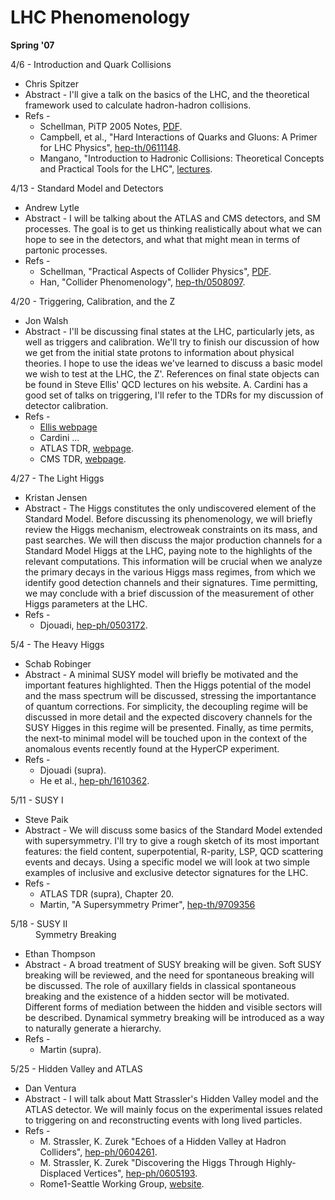 <div id="globalWrapper">
		<div id="column-content">
	<div id="content">
		<a name="top" id="top"></a>
				<h1 class="firstHeading">LHC Phenomenology</h1>
		<div id="bodyContent">
			<div id="contentSub"></div>
			<p><b>Spring '07</b>
</p>
<dl><dt>4/6 - Introduction and Quark Collisions
</dt></dl>
<ul><li> Chris Spitzer
</li>
<li>Abstract - I'll give a talk on the basics of the LHC, and the theoretical framework used to calculate hadron-hadron collisions.
</li>
<li>Refs -
<ul><li> Schellman, PiTP 2005 Notes, <a href="http://www.admin.ias.edu/pitp/2005files/Lecture%20notes/Schellmanias05_v1.pdf" class="external text" title="http://www.admin.ias.edu/pitp/2005files/Lecture%20notes/Schellmanias05_v1.pdf" rel="nofollow">PDF</a>.
</li>
<li> Campbell, et al., "Hard Interactions of Quarks and Gluons: A Primer for LHC Physics", <a href="http://arxiv.org/abs/hep-th/0611148" class="external text" title="http://arxiv.org/abs/hep-th/0611148" rel="nofollow">hep-th/0611148</a>.
</li>
<li> Mangano, "Introduction to Hadronic Collisions: Theoretical Concepts and Practical Tools for the LHC", <a href="http://mlm.web.cern.ch/mlm/" class="external text" title="http://mlm.web.cern.ch/mlm/" rel="nofollow">lectures</a>.
</li></ul>
</li></ul>
<dl><dt>4/13 - Standard Model and Detectors
</dt></dl>
<ul><li> Andrew Lytle
</li>
<li> Abstract - I will be talking about the ATLAS and CMS detectors, and SM processes. The goal is to get us thinking realistically about what we can hope to see in the detectors, and what that might mean in terms of partonic processes.
</li>
<li> Refs -
<ul><li> Schellman, "Practical Aspects of Collider Physics", <a href="http://www.sns.ias.edu/pitp/2005files/Lecture%20notes/Schellmanias05_v1.pdf" class="external text" title="http://www.sns.ias.edu/pitp/2005files/Lecture%20notes/Schellmanias05_v1.pdf" rel="nofollow">PDF</a>.
</li>
<li> Han, "Collider Phenomenology", <a href="http://arxiv.org/abs/hep-th/0508097" class="external text" title="http://arxiv.org/abs/hep-th/0508097" rel="nofollow">hep-th/0508097</a>.
</li></ul>
</li></ul>
<dl><dt>4/20 - Triggering, Calibration, and the Z
</dt></dl>
<ul><li> Jon Walsh
</li>
<li>Abstract - I'll be discussing final states at the LHC, particularly jets, as well as triggers and calibration. We'll try to finish our discussion of how we get from the initial state protons to information about physical theories. I hope to use the ideas we've learned to discuss a basic model we wish to test at the LHC, the Z'. References on final state objects can be found in Steve Ellis' QCD lectures on his website. A. Cardini has a good set of talks on triggering, I'll refer to the TDRs for my discussion of detector calibration.
</li>
<li> Refs -
<ul><li> <a href="http://www.phys.washington.edu/users/ellis/" class="external text" title="http://www.phys.washington.edu/users/ellis/" rel="nofollow">Ellis webpage</a>
</li>
<li> Cardini ...
</li>
<li> ATLAS TDR, <a href="http://atlas.web.cern.ch/Atlas/GROUPS/PHYSICS/TDR/access.html" class="external text" title="http://atlas.web.cern.ch/Atlas/GROUPS/PHYSICS/TDR/access.html" rel="nofollow">webpage</a>.
</li>
<li> CMS TDR, <a href="http://cmsdoc.cern.ch/cms/cpt/tdr/" class="external text" title="http://cmsdoc.cern.ch/cms/cpt/tdr/" rel="nofollow">webpage</a>.
</li></ul>
</li></ul>
<dl><dt>4/27 - The Light Higgs
</dt></dl>
<ul><li> Kristan Jensen
</li>
<li> Abstract - The Higgs constitutes the only undiscovered element of the Standard Model. Before discussing its phenomenology, we will briefly review the Higgs mechanism, electroweak constraints on its mass, and past searches. We will then discuss the major production channels for a Standard Model Higgs at the LHC, paying note to the highlights of the relevant computations. This information will be crucial when we analyze the primary decays in the various Higgs mass regimes, from which we identify good detection channels and their signatures. Time permitting, we may conclude with a brief discussion of the measurement of other Higgs parameters at the LHC.
</li>
<li> Refs -
<ul><li> Djouadi, <a href="http://arxiv.org/abs/hep-ph/0503172" class="external text" title="http://arxiv.org/abs/hep-ph/0503172" rel="nofollow">hep-ph/0503172</a>.
</li></ul>
</li></ul>
<dl><dt>5/4 - The Heavy Higgs
</dt></dl>
<ul><li> Schab Robinger
</li>
<li> Abstract - A minimal SUSY model will briefly be motivated and the important features highlighted. Then the Higgs potential of the model and the mass spectrum will be discussed, stressing the importantance of quantum corrections. For simplicity, the decoupling regime will be discussed in more detail and the expected discovery channels for the SUSY Higges in this regime will be presented. Finally, as time permits, the next-to minimal model will be touched upon in the context of the anomalous events recently found at the HyperCP experiment. 
</li>
<li> Refs -
<ul><li> Djouadi (supra).
</li>
<li> He et al., <a href="http://arxiv.org/abs/hep-ph/0610362" class="external text" title="http://arxiv.org/abs/hep-ph/0610362" rel="nofollow">hep-ph/1610362</a>.
</li></ul>
</li></ul>
<dl><dt>5/11 - SUSY I
</dt></dl>
<ul><li> Steve Paik
</li>
<li> Abstract - We will discuss some basics of the Standard Model extended with supersymmetry. I'll try to give a rough sketch of its most important features: the field content, superpotential, R-parity, LSP, QCD scattering events and decays. Using a specific model we will look at two simple examples of inclusive and exclusive detector signatures for the LHC. 
</li>
<li> Refs -
<ul><li> ATLAS TDR (supra), Chapter 20.
</li>
<li> Martin, "A Supersymmetry Primer", <a href="http://arxiv.org/abs/hep-th/9709356" class="external text" title="http://arxiv.org/abs/hep-th/9709356" rel="nofollow">hep-th/9709356</a>
</li></ul>
</li></ul>
<dl><dt>5/18 - SUSY II</dt>
<dd> Symmetry Breaking
</dd></dl>
<ul><li> Ethan Thompson
</li>
<li> Abstract - A broad treatment of SUSY breaking will be given. Soft SUSY breaking will be reviewed, and the need for spontaneous breaking will be discussed. The role of auxillary fields in classical spontaneous breaking and the existence of a hidden sector will be motivated. Different forms of mediation between the hidden and visible sectors will be described. Dynamical symmetry breaking will be introduced as a way to naturally generate a hierarchy. 
</li>
<li> Refs -
<ul><li> Martin (supra).
</li></ul>
</li></ul>
<dl><dt>5/25 - Hidden Valley and ATLAS
</dt></dl>
<ul><li> Dan Ventura
</li>
<li> Abstract - I will talk about Matt Strassler's Hidden Valley model and the ATLAS detector. We will mainly focus on the experimental issues related to triggering on and reconstructing events with long lived particles. 
</li>
<li> Refs -
<ul><li> M. Strassler, K. Zurek "Echoes of a Hidden Valley at Hadron Colliders", <a href="http://arxiv.org/abs/hep-ph/0604261" class="external text" title="http://arxiv.org/abs/hep-ph/0604261" rel="nofollow">hep-ph/0604261</a>.
</li>
<li> M. Strassler, K. Zurek "Discovering the Higgs Through Highly-Displaced Vertices", <a href="http://arxiv.org/abs/hep-ph/0605193" class="external text" title="http://arxiv.org/abs/hep-ph/0605193" rel="nofollow">hep-ph/0605193</a>.
</li>
<li> Rome1-Seattle Working Group, <a href="http://www.roma1.infn.it/people/ciapetti/hiddenvalley/" class="external text" title="http://www.roma1.infn.it/people/ciapetti/hiddenvalley/" rel="nofollow">website</a>.
</li></ul>
</li></ul>


